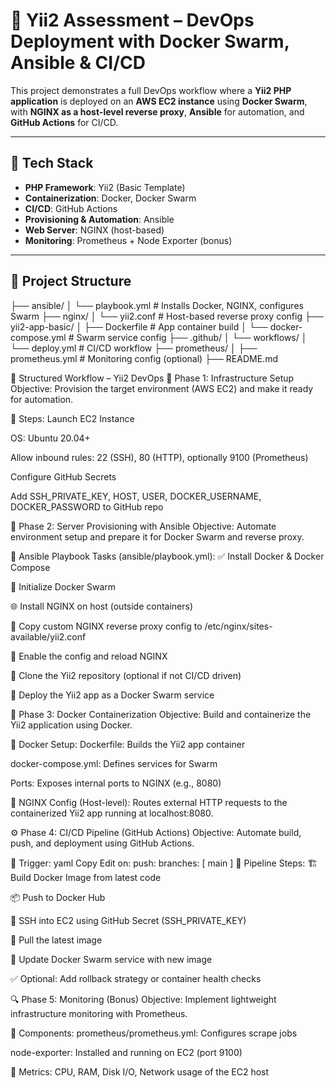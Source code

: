 # 🚀 Yii2 Assessment – DevOps Deployment with Docker Swarm, Ansible & CI/CD

This project demonstrates a full DevOps workflow where a **Yii2 PHP application** is deployed on an **AWS EC2 instance** using **Docker Swarm**, with **NGINX as a host-level reverse proxy**, **Ansible** for automation, and **GitHub Actions** for CI/CD.

---

## 🧰 Tech Stack

- **PHP Framework**: Yii2 (Basic Template)
- **Containerization**: Docker, Docker Swarm
- **CI/CD**: GitHub Actions
- **Provisioning & Automation**: Ansible
- **Web Server**: NGINX (host-based)
- **Monitoring**: Prometheus + Node Exporter (bonus)

---

## 📁 Project Structure
├── ansible/
│ └── playbook.yml # Installs Docker, NGINX, configures Swarm
├── nginx/
│ └── yii2.conf # Host-based reverse proxy config
├── yii2-app-basic/
│ ├── Dockerfile # App container build
│ └── docker-compose.yml # Swarm service config
├── .github/
│ └── workflows/
│ └── deploy.yml # CI/CD workflow
├── prometheus/
│ ├── prometheus.yml # Monitoring config (optional)
├── README.md

🧭 Structured Workflow – Yii2 DevOps 
🧱 Phase 1: Infrastructure Setup
Objective: Provision the target environment (AWS EC2) and make it ready for automation.

🔹 Steps:
Launch EC2 Instance

OS: Ubuntu 20.04+

Allow inbound rules: 22 (SSH), 80 (HTTP), optionally 9100 (Prometheus)

Configure GitHub Secrets

Add SSH_PRIVATE_KEY, HOST, USER, DOCKER_USERNAME, DOCKER_PASSWORD to GitHub repo

🧰 Phase 2: Server Provisioning with Ansible
Objective: Automate environment setup and prepare it for Docker Swarm and reverse proxy.

🔹 Ansible Playbook Tasks (ansible/playbook.yml):
✅ Install Docker & Docker Compose

🔁 Initialize Docker Swarm

🌐 Install NGINX on host (outside containers)

📁 Copy custom NGINX reverse proxy config to /etc/nginx/sites-available/yii2.conf

🔗 Enable the config and reload NGINX

📂 Clone the Yii2 repository (optional if not CI/CD driven)

🐳 Deploy the Yii2 app as a Docker Swarm service

🐳 Phase 3: Docker Containerization
Objective: Build and containerize the Yii2 application using Docker.

🔹 Docker Setup:
Dockerfile: Builds the Yii2 app container

docker-compose.yml: Defines services for Swarm

Ports: Exposes internal ports to NGINX (e.g., 8080)

🔹 NGINX Config (Host-level):
Routes external HTTP requests to the containerized Yii2 app running at localhost:8080.

⚙️ Phase 4: CI/CD Pipeline (GitHub Actions)
Objective: Automate build, push, and deployment using GitHub Actions.

🔹 Trigger:
yaml
Copy
Edit
on:
  push:
    branches: [ main ]
🔹 Pipeline Steps:
🏗️ Build Docker Image from latest code

📦 Push to Docker Hub

🔐 SSH into EC2 using GitHub Secret (SSH_PRIVATE_KEY)

🔄 Pull the latest image

🐳 Update Docker Swarm service with new image

✅ Optional: Add rollback strategy or container health checks

🔍 Phase 5: Monitoring (Bonus)
Objective: Implement lightweight infrastructure monitoring with Prometheus.

🔹 Components:
prometheus/prometheus.yml: Configures scrape jobs

node-exporter: Installed and running on EC2 (port 9100)

🔹 Metrics:
CPU, RAM, Disk I/O, Network usage of the EC2 host
